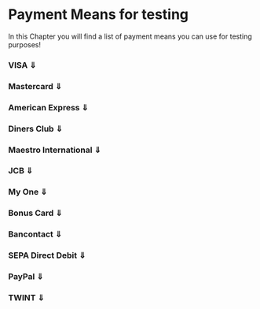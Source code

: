 # Payment Means for testing

In this Chapter you will find a list of payment means you can use for testing purposes!

### <span id="visa-cards"><a name="pm-visa">VISA &dArr;</a></span>
<div id="visa-cards-hider" style="display:none;">
  <table class="table table-striped table-hover">
    <thead>
      <tr>
        <th>Card Number</th>
        <th class="text-center">Test-case</th>
      </tr>
    </thead>
    <tbody>
      <tr>
        <td style="word-break: unset;">9010100052000004</td>
        <td style="border-left: 1px solid #ddd;">Card <strong>"enrolled"</strong>. This card is subjected to the full 3D Secure authentication process! <br /><strong>Liability shift:</strong> YES, <strong>Authenticated:</strong> true</td>
      </tr>
      <tr>
        <td style="word-break: unset;">9010100052101000</td>
        <td style="border-left: 1px solid #ddd;">Card <strong>"enrolled"</strong>. Bank rejects liability shift despite a successful authentication!<br /><strong>Liability shift:</strong> NO, <strong>Authenticated:</strong> true <br />
          <div class="warning">
            <p><strong>Important:</strong> Saferpay will still attempt the authorization! Accepting or declining this transaction is up to the merchant!</p>
          </div>
        </td>
      </tr>
      <tr>
        <td style="word-break: unset;">9010100352000001</td>
        <td style="border-left: 1px solid #ddd;"><strong>"Authentication Attempt"</strong>. Simulates an authentication attempt, where the bank grants the liability shift<br /><strong>Liability shift:</strong> YES, <strong>Authenticated:</strong> false <br />
        </td>
      </tr>
      <tr>
        <td style="word-break: unset;">9010101052000002</td>
        <td style="border-left: 1px solid #ddd;">Card <strong>"not enrolled"</strong>. Bank grants liability shift! <br /><strong>Liability shift:</strong> YES, <strong>Authenticated:</strong> false</td>
      </tr>
      <tr>
        <td style="word-break: unset;">9010101052101008</td>
        <td style="border-left: 1px solid #ddd;">Card <strong>"not enrolled"</strong>. Bank rejects liability shift!<br /><strong>Liability shift:</strong> NO, <strong>Authenticated:</strong> false<br />
          <div class="warning">
            <p><strong>Important:</strong> Saferpay will still attempt the authorization! Accepting or declining this transaction is up to the merchant!</p>
          </div>
        </td>
      </tr>
      <tr>
        <td style="word-break: unset;">9010101152000001</td>
        <td style="border-left: 1px solid #ddd;"><strong>"Unable to enroll"</strong>. 3D Secure is not possible! <br /><strong>Liability shift:</strong> NO, <strong>Authenticated:</strong> false<br />
          <div class="warning">
            <p><strong>Important:</strong> Saferpay will still attempt the authorization! Accepting or declining this transaction is up to the merchant!</p>
          </div>
        </td>
      </tr>
      <tr>
        <td style="word-break: unset;">9010100152000003</td>
        <td style="border-left: 1px solid #ddd;"><strong>"Authentication failed"</strong>. The card holder failed to authenticate him/herself!<br />
          <div class="warning">
            <p><strong>Important:</strong> In this case, the authorization will fail!</p>
          </div>
        </td>
      </tr>
      <tr>
        <td style="word-break: unset;">9010101052900003</td>
        <td style="border-left: 1px solid #ddd;">Card for <strong>"simulating response codes" via the amount</strong>. <br /> The last two digits in the currency amount determine the issuance of the authorisation request. A successful payment is only triggered with a value equal to "00" or "01". While requests with the AMOUNT "00" simulate a request with an "enrolled" card, the amount "01" simulates a transaction without a liability shift. For all other values that are different to "00" or "01", a rejection is simulated with the authorisation.
        </td>
      </tr>
      <tr>
        <td style="word-break: unset;">9010500004000004</td>
        <td style="border-left: 1px solid #ddd;">Card for <strong>"simulating DCC"</strong> with the card currency JPY.
        </td>
      </tr>
       <tr>
        <td style="word-break: unset;">9010400004000007</td>
        <td style="border-left: 1px solid #ddd;">Card for <strong>"simulating DCC"</strong> with the card currency USD.
        </td>
      </tr>
      <tr>
        <td style="word-break: unset;">9010000004150008</td>
        <td style="border-left: 1px solid #ddd;"><strong>"Card Check failed"</strong>. <br />A decline will simulated by the internal card check with Alias Insert. Authorization requests with this card will be declined as well.
        </td>
      </tr>
    </tbody>
  </table>
</div>

### <span id="master-cards"><a name="pm-mc"></a> Mastercard &dArr;</span>
<div id="master-cards-hider" style="display:none;">
  <table class="table table-striped table-hover">
    <thead>
      <tr>
        <th>Card Number</th>
        <th class="text-center">Test-case</th>
      </tr>
    </thead>
    <tbody>
      <tr>
        <td style="word-break: unset;">9030100052000000</td>
        <td style="border-left: 1px solid #ddd;">Card <strong>"enrolled"</strong>. This card is subjected to the full 3D Secure authentication process! <br /><strong>Liability shift:</strong> YES, <strong>Authenticated:</strong> true</td>
      </tr>
      <tr>
        <td style="word-break: unset;">9030100052101006</td>
        <td style="border-left: 1px solid #ddd;">Card <strong>"enrolled"</strong>. Bank rejects liability shift despite a successful authentication!<br /><strong>Liability shift:</strong> NO, <strong>Authenticated:</strong> true <br />
          <div class="warning">
            <p><strong>Important:</strong> Saferpay will still attempt the authorization! Accepting or declining this transaction is up to the merchant!</p>
          </div>
        </td>
      </tr>
      <tr>
        <td style="word-break: unset;">9030100352000007</td>
        <td style="border-left: 1px solid #ddd;"><strong>"Authentication Attempt"</strong>. Simulates an authentication attempt, where the bank grants the liability shift<br /><strong>Liability shift:</strong> YES, <strong>Authenticated:</strong> false <br />
        </td>
      </tr>
      <tr>
        <td style="word-break: unset;">9030101052000008</td>
        <td style="border-left: 1px solid #ddd;">Card <strong>"not enrolled"</strong>. Bank grants liability shift! <br /><strong>Liability shift:</strong> YES, <strong>Authenticated:</strong> false</td>
      </tr>
      <tr>
        <td style="word-break: unset;">9030101052101004</td>
        <td style="border-left: 1px solid #ddd;">Card <strong>"not enrolled"</strong>. Bank rejects liability shift!<br /><strong>Liability shift:</strong> NO, <strong>Authenticated:</strong> false<br />
          <div class="warning">
            <p><strong>Important:</strong> Saferpay will still attempt the authorization! Accepting or declining this transaction is up to the merchant!</p>
          </div>
        </td>
      </tr>
      <tr>
        <td style="word-break: unset;">9030101152000007</td>
        <td style="border-left: 1px solid #ddd;"><strong>"Unable to enroll"</strong>. 3D Secure is not possible! <br /><strong>Liability shift:</strong> NO, <strong>Authenticated:</strong> false<br />
          <div class="warning">
            <p><strong>Important:</strong> Saferpay will still attempt the authorization! Accepting or declining this transaction is up to the merchant!</p>
          </div>
        </td>
      </tr>
      <tr>
        <td style="word-break: unset;">9030100152000009</td>
        <td style="border-left: 1px solid #ddd;"><strong>"Authentication failed"</strong>. The card holder failed to authenticate him/herself!<br />
          <div class="warning">
            <p><strong>Important:</strong> In this case, the authorization will fail!</p>
          </div>
        </td>
      </tr>
      <tr>
        <td style="word-break: unset;">9030101052900009</td>
        <td style="border-left: 1px solid #ddd;">Card for <strong>"simulating response codes" via the amount</strong>. <br /> The last two digits in the currency amount determine the issuance of the authorisation request. A successful payment is only triggered with a value equal to "00" or "01". While requests with the AMOUNT "00" simulate a request with an "enrolled" card, the amount "01" simulates a transaction without a liability shift. For all other values that are different to "00" or "01", a rejection is simulated with the authorisation.
        </td>
      </tr>
      <tr>
        <td style="word-break: unset;">9030500004000000</td>
        <td style="border-left: 1px solid #ddd;">Card for <strong>"simulating DCC"</strong> with the card currency JPY.
        </td>
      </tr>
       <tr>
        <td style="word-break: unset;">9030400004000003</td>
        <td style="border-left: 1px solid #ddd;">Card for <strong>"simulating DCC"</strong> with the card currency USD.
        </td>
      </tr>
      <tr>
        <td style="word-break: unset;">9030000004150004</td>
        <td style="border-left: 1px solid #ddd;"><strong>"Card Check failed"</strong>. <br />A decline will simulated by the internal card check with Alias Insert. Authorization requests with this card will be declined as well.
        </td>
      </tr>
    </tbody>
  </table>
</div>

### <span id="amex-cards"><a name="pm-amex"></a> American Express &dArr;</span>
<div id="amex-cards-hider" style="display:none;">
  <table class="table table-striped table-hover">
    <thead>
      <tr>
        <th>Card Number</th>
        <th class="text-center">Test-case</th>
      </tr>
    </thead>
    <tbody>
      <tr>
        <td style="word-break: unset;">9070100052000001</td>
        <td style="border-left: 1px solid #ddd;">Card <strong>"enrolled"</strong>. This card is subjected to the full 3D Secure authentication process! <br /><strong>Liability shift:</strong> YES, <strong>Authenticated:</strong> true</td>
      </tr>
      <tr>
        <td style="word-break: unset;">9070100052101007</td>
        <td style="border-left: 1px solid #ddd;">Card <strong>"enrolled"</strong>. Bank rejects liability shift despite a successful authentication!<br /><strong>Liability shift:</strong> NO, <strong>Authenticated:</strong> true <br />
          <div class="warning">
            <p><strong>Important:</strong> Saferpay will still attempt the authorization! Accepting or declining this transaction is up to the merchant!</p>
          </div>
        </td>
      </tr>
      <tr>
        <td style="word-break: unset;">9070100352000008</td>
        <td style="border-left: 1px solid #ddd;"><strong>"Authentication Attempt"</strong>. Simulates an authentication attempt, where the bank grants the liability shift<br /><strong>Liability shift:</strong> YES, <strong>Authenticated:</strong> false <br />
        </td>
      </tr>
      <tr>
        <td style="word-break: unset;">9070101052000009</td>
        <td style="border-left: 1px solid #ddd;">Card <strong>"not enrolled"</strong>. Bank grants liability shift! <br /><strong>Liability shift:</strong> YES, <strong>Authenticated:</strong> false</td>
      </tr>
      <tr>
        <td style="word-break: unset;">9070101052101005</td>
        <td style="border-left: 1px solid #ddd;">Card <strong>"not enrolled"</strong>. Bank rejects liability shift!<br /><strong>Liability shift:</strong> NO, <strong>Authenticated:</strong> false<br />
          <div class="warning">
            <p><strong>Important:</strong> Saferpay will still attempt the authorization! Accepting or declining this transaction is up to the merchant!</p>
          </div>
        </td>
      </tr>
      <tr>
        <td style="word-break: unset;">9070101152000008</td>
        <td style="border-left: 1px solid #ddd;"><strong>"Unable to enroll"</strong>. 3D Secure is not possible! <br /><strong>Liability shift:</strong> NO, <strong>Authenticated:</strong> false<br />
          <div class="warning">
            <p><strong>Important:</strong> Saferpay will still attempt the authorization! Accepting or declining this transaction is up to the merchant!</p>
          </div>
        </td>
      </tr>
      <tr>
        <td style="word-break: unset;">9070100152000000</td>
        <td style="border-left: 1px solid #ddd;"><strong>"Authentication failed"</strong>. The card holder failed to authenticate him/herself!<br />
          <div class="warning">
            <p><strong>Important:</strong> In this case, the authorization will fail!</p>
          </div>
        </td>
      </tr>
      <tr>
        <td style="word-break: unset;">9070101052900000</td>
        <td style="border-left: 1px solid #ddd;">Card for <strong>"simulating response codes" via the amount</strong>. <br /> The last two digits in the currency amount determine the issuance of the authorisation request. A successful payment is only triggered with a value equal to "00" or "01". While requests with the AMOUNT "00" simulate a request with an "enrolled" card, the amount "01" simulates a transaction without a liability shift. For all other values that are different to "00" or "01", a rejection is simulated with the authorisation.
        </td>
        </tr>
    </tbody>
  </table>
</div>

### <span id="diners-cards"><a name="pm-diners"></a> Diners Club &dArr;</span>
<div id="diners-cards-hider" style="display:none;">
  <table class="table table-striped table-hover">
    <thead>
      <tr>
        <th>Card Number</th>
        <th class="text-center">Test-case</th>
      </tr>
    </thead>
    <tbody>
      <tr>
        <td style="word-break: unset;">9050100052000005</td>
        <td style="border-left: 1px solid #ddd;">Card <strong>"enrolled"</strong>. This card is subjected to the full 3D Secure authentication process! <br /><strong>Liability shift:</strong> YES, <strong>Authenticated:</strong> true</td>
      </tr>
      <tr>
        <td style="word-break: unset;">9050100052101001</td>
        <td style="border-left: 1px solid #ddd;">Card <strong>"enrolled"</strong>. Bank rejects liability shift despite a successful authentication!<br /><strong>Liability shift:</strong> NO, <strong>Authenticated:</strong> true <br />
          <div class="warning">
            <p><strong>Important:</strong> Saferpay will still attempt the authorization! Accepting or declining this transaction is up to the merchant!</p>
          </div>
        </td>
      </tr>
      <tr>
        <td style="word-break: unset;">9050100352000002</td>
        <td style="border-left: 1px solid #ddd;"><strong>"Authentication Attempt"</strong>. Simulates an authentication attempt, where the bank grants the liability shift<br /><strong>Liability shift:</strong> YES, <strong>Authenticated:</strong> false <br />
        </td>
      </tr>
      <tr>
        <td style="word-break: unset;">9050101052000003</td>
        <td style="border-left: 1px solid #ddd;">Card <strong>"not enrolled"</strong>. Bank grants liability shift! <br /><strong>Liability shift:</strong> YES, <strong>Authenticated:</strong> false</td>
      </tr>
      <tr>
        <td style="word-break: unset;">9050101052101009</td>
        <td style="border-left: 1px solid #ddd;">Card <strong>"not enrolled"</strong>. Bank rejects liability shift!<br /><strong>Liability shift:</strong> NO, <strong>Authenticated:</strong> false<br />
          <div class="warning">
            <p><strong>Important:</strong> Saferpay will still attempt the authorization! Accepting or declining this transaction is up to the merchant!</p>
          </div>
        </td>
      </tr>
      <tr>
        <td style="word-break: unset;">9050101152000002</td>
        <td style="border-left: 1px solid #ddd;"><strong>"Unable to enroll"</strong>. 3D Secure is not possible! <br /><strong>Liability shift:</strong> NO, <strong>Authenticated:</strong> false<br />
          <div class="warning">
            <p><strong>Important:</strong> Saferpay will still attempt the authorization! Accepting or declining this transaction is up to the merchant!</p>
          </div>
        </td>
      </tr>
      <tr>
        <td style="word-break: unset;">9050100152000004</td>
        <td style="border-left: 1px solid #ddd;"><strong>"Authentication failed"</strong>. The card holder failed to authenticate him/herself!<br />
          <div class="warning">
            <p><strong>Important:</strong> In this case, the authorization will fail!</p>
          </div>
        </td>
      </tr>
      <tr>
        <td style="word-break: unset;">9050101052900004</td>
        <td style="border-left: 1px solid #ddd;">Card for <strong>"simulating response codes" via the amount</strong>. <br /> The last two digits in the currency amount determine the issuance of the authorisation request. A successful payment is only triggered with a value equal to "00" or "01". While requests with the AMOUNT "00" simulate a request with an "enrolled" card, the amount "01" simulates a transaction without a liability shift. For all other values that are different to "00" or "01", a rejection is simulated with the authorisation.
        </td>
        </tr>
    </tbody>
  </table>
</div>

### <span id="maestro-cards"><a name="pm-maestro"></a> Maestro International &dArr;</span>
<div id="maestro-cards-hider" style="display:none;">
  <table class="table table-striped table-hover">
    <thead>
      <tr>
        <th>Card Number</th>
        <th class="text-center">Test-case</th>
      </tr>
    </thead>
    <tbody>
      <tr>
        <td style="word-break: unset;">9040100052000008</td>
        <td style="border-left: 1px solid #ddd;">Card <strong>"enrolled"</strong>. This card is subjected to the full 3D Secure authentication process! <br /><strong>Liability shift:</strong> YES, <strong>Authenticated:</strong> true</td>
      </tr>
      <tr>
        <td style="word-break: unset;">9040100052101004</td>
        <td style="border-left: 1px solid #ddd;">Card <strong>"enrolled"</strong>. Bank rejects liability shift despite a successful authentication!<br /><strong>Liability shift:</strong> NO, <strong>Authenticated:</strong> true <br />
          <div class="warning">
            <p><strong>Important:</strong> Saferpay will still attempt the authorization! Accepting or declining this transaction is up to the merchant!</p>
          </div>
        </td>
      </tr>
      <tr>
        <td style="word-break: unset;">9040100352000005</td>
        <td style="border-left: 1px solid #ddd;"><strong>"Authentication Attempt"</strong>. Simulates an authentication attempt, where the bank grants the liability shift<br /><strong>Liability shift:</strong> YES, <strong>Authenticated:</strong> false <br />
        </td>
      </tr>
      <tr>
        <td style="word-break: unset;">9040100152000007</td>
        <td style="border-left: 1px solid #ddd;"><strong>"Authentication failed"</strong>. The card holder failed to authenticate him/herself!<br />
          <div class="warning">
            <p><strong>Important:</strong> In this case, the authorization will fail!</p>
          </div>
        </td>
      </tr>
      <tr>
        <td style="word-break: unset;">9040101052900007</td>
        <td style="border-left: 1px solid #ddd;">Card for <strong>"simulating response codes" via the amount</strong>. <br /> The last two digits in the currency amount determine the issuance of the authorisation request. A successful payment is only triggered with a value equal to "00" or "01". While requests with the AMOUNT "00" simulate a request with an "enrolled" card, the amount "01" simulates a transaction without a liability shift. For all other values that are different to "00" or "01", a rejection is simulated with the authorisation.
        </td>
        </tr>
    </tbody>
  </table>
</div>

### <span id="jcb-cards"><a name="pm-jcb"></a> JCB &dArr;</span>
<div id="jcb-cards-hider" style="display:none;">
  <table class="table table-striped table-hover">
    <thead>
      <tr>
        <th>Card Number</th>
        <th class="text-center">Test-case</th>
      </tr>
    </thead>
    <tbody>
      <tr>
        <td style="word-break: unset;">9060100052000003</td>
        <td style="border-left: 1px solid #ddd;"><strong>"Success Card"</strong>. This card simulates a successful transaction!</td>
      </tr>
      <tr>
        <td style="word-break: unset;">9060101052900002</td>
        <td style="border-left: 1px solid #ddd;">Card for <strong>"simulating response codes" via the amount</strong>. <br /> The last two digits in the currency amount determine the issuance of the authorisation request. A successful payment is only triggered with a value equal to "00" or "01". While requests with the AMOUNT "00" simulate a request with an "enrolled" card, the amount "01" simulates a transaction without a liability shift. For all other values that are different to "00" or "01", a rejection is simulated with the authorisation.
        </td>
        </tr>
    </tbody>
  </table>
</div>

### <span id="myone-cards"><a name="pm-myone"></a> My One &dArr;</span>
<div id="myone-cards-hider" style="display:none;">
  <table class="table table-striped table-hover">
    <thead>
      <tr>
        <th>Card Number</th>
        <th class="text-center">Test-case</th>
      </tr>
    </thead>
    <tbody>
      <tr>
        <td style="word-break: unset;">9080100052000009</td>
        <td style="border-left: 1px solid #ddd;"><strong>"Success Card"</strong>. This card simulates a successful transaction!</td>
      </tr>
      <tr>
        <td style="word-break: unset;">9080101052900008</td>
        <td style="border-left: 1px solid #ddd;">Card for <strong>"simulating response codes" via the amount</strong>. <br /> The last two digits in the currency amount determine the issuance of the authorisation request. A successful payment is only triggered with a value equal to "00" or "01". While requests with the AMOUNT "00" simulate a request with an "enrolled" card, the amount "01" simulates a transaction without a liability shift. For all other values that are different to "00" or "01", a rejection is simulated with the authorisation.
        </td>
        </tr>
    </tbody>
  </table>
</div>

### <span id="bonus-cards"><a name="pm-bonus"></a> Bonus Card &dArr;</span>
<div id="bonus-cards-hider" style="display:none;">
  <table class="table table-striped table-hover">
    <thead>
      <tr>
        <th>Card Number</th>
        <th class="text-center">Test-case</th>
      </tr>
    </thead>
    <tbody>
      <tr>
        <td style="word-break: unset;">9090100052000007</td>
        <td style="border-left: 1px solid #ddd;"><strong>"Success Card"</strong>. This card simulates a successful transaction!</td>
      </tr>
      <tr>
        <td style="word-break: unset;">9090101052900006</td>
        <td style="border-left: 1px solid #ddd;">Card for <strong>"simulating response codes" via the amount</strong>. <br /> The last two digits in the currency amount determine the issuance of the authorisation request. A successful payment is only triggered with a value equal to "00" or "01". While requests with the AMOUNT "00" simulate a request with an "enrolled" card, the amount "01" simulates a transaction without a liability shift. For all other values that are different to "00" or "01", a rejection is simulated with the authorisation.
        </td>
        </tr>
    </tbody>
  </table>
</div>

### <span id="bc-cards"><a name="pm-bc"></a> Bancontact &dArr;</span>
<div id="bc-cards-hider" style="display:none;">
  <div class="info">
    <p><strong>Note:</strong> Bancontact uses an authentication-procedure similar to 3D Secure with VISA and MasterCard. However the difference is, that Bancontact will automatically refuse all payments, that aren't fully authenticated. Due to this, there are only these few outcomes possible.</p>
  </div>
  <table class="table table-striped table-hover">
    <thead>
      <tr>
        <th>Card Number</th>
        <th class="text-center">Test-case</th>
      </tr>
    </thead>
    <tbody>
      <tr>
        <td style="word-break: unset;">91108000500000005</td>
        <td style="border-left: 1px solid #ddd;">Card <strong>"enrolled"</strong>. This card is subjected to the full 3D Secure authentication process! <br /><strong>Liability shift:</strong> YES, <strong>Authenticated:</strong> true</td>
      </tr>
      <tr>
        <td style="word-break: unset;">91108001501800005</td>
        <td style="border-left: 1px solid #ddd;"><strong>"Authentication failed"</strong>. The card holder failed to authenticate him/herself!<br />
          <div class="warning">
            <p><strong>Important:</strong> In this case, the authorization will fail!</p>
          </div>
        </td>
      </tr>
    </tbody>
  </table>
</div>

### <span id="sepa-cards"><a name="pm-sepa"></a> SEPA Direct Debit &dArr;</span>
<div id="sepa-cards-hider" style="display:none;">
  <table class="table table-striped table-hover">
    <thead>
      <tr>
        <th>IBAN</th>
        <th class="text-center">Test-case</th>
      </tr>
    </thead>
    <tbody>
      <tr>
        <td style="word-break: unset;">DE17970000011234567890</td>
        <td style="border-left: 1px solid #ddd;"><strong>"Success IBAN"</strong>. IBAN to simulate a successful transaction.</td>
      </tr>
      <tr>
        <td style="word-break: unset;">DE52970000021234567890</td>
        <td style="border-left: 1px solid #ddd;">IBAN to <strong>"simulate response codes"</strong>. <br />
        IBAN for controlling authorisation codes via the amount.<br />
        210nn simumulates a decline, where "nn" is the simmulated decline code.<br />
        Requests with other amounts simumulate positive responses.
        </td>
      </tr>
    </tbody>
  </table>
</div>

### <span id="paypal-cards"><a name="pm-paypal"></a> PayPal &dArr;</span>
<div id="paypal-cards-hider" style="display:none;">
  <p>PayPal payments can be operated by a simulator in the Saferpay test account. The first version of the simulator supports successful transactions and declines only. The range of function will be upgraded soon.</p>
</div>

### <span id="twint-cards"><a name="pm-twint"></a> TWINT &dArr;</span>
<div id="twint-cards-hider" style="display:none;">
  <p>On the test environment, Saferpay offers a TWINT Simulator for the Currencies CHF only, since this Payment Method is only avalable for the swiss market.<br />
  The Simulator is controlled by submitting different amount-values to simulate the following cases:</p>

  <div class="info">
      <p><strong>Note:</strong> Any other amount will cause a success after 20 seconds!</p>
  </div>

  <table class="table table-striped table-hover">
    <thead>
      <tr>
        <th>Amount</th>
        <th class="text-center">Test-case</th>
      </tr>
    </thead>
    <tbody>
      <tr>
        <td style="word-break: unset;">6611</td>
        <td style="border-left: 1px solid #ddd;">The execution of the debit callback is delayed by 1 second.</td>
      </tr>
      <tr>
        <td style="word-break: unset;">6612</td>
        <td style="border-left: 1px solid #ddd;">The execution of the debit callback is delayed by 10 seconds.</td>
      </tr>
      <tr>
        <td style="word-break: unset;">6613</td>
        <td style="border-left: 1px solid #ddd;">The execution of the debit callback is delayed by 60 seconds.</td>
      </tr>
      <tr>
        <td style="word-break: unset;">6614</td>
        <td style="border-left: 1px solid #ddd;">The execution of the debit callback is delayed by 120 seconds.</td>
      </tr>
      <tr>
        <td style="word-break: unset;">6615</td>
        <td style="border-left: 1px solid #ddd;">The execution of the debit callback is delayed by 600 seconds.</td>
      </tr>
      <tr>
        <td style="word-break: unset;">6651</td>
        <td style="border-left: 1px solid #ddd;">Returns an authorization declined result</td>
      </tr>
      <tr>
        <td style="word-break: unset;">6661</td>
        <td style="border-left: 1px solid #ddd;">Returns an authorization expired result</td>
      </tr>
    </tbody>
  </table>
</div>
